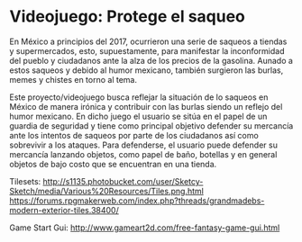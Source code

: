# Videojuego: Protege el saqueo

En México a principios del 2017, ocurrieron una serie de saqueos a tiendas y supermercados, esto, supuestamente, para manifestar la inconformidad del pueblo y ciudadanos ante la alza de los precios de la gasolina. Aunado a estos saqueos y debido al humor mexicano, también surgieron las burlas, memes y chistes en torno al tema.

Este proyecto/videojuego busca reflejar la situación de lo saqueos en México de manera irónica y contribuir con las burlas siendo un reflejo del humor mexicano. En dicho juego el usuario se sitúa en el papel de un guardia de seguridad y tiene como principal objetivo defender su mercancía ante los intentos de saqueos por parte de los ciudadanos así como sobrevivir a los ataques. Para defenderse, el usuario puede defender su mercancía lanzando objetos, como papel de baño, botellas y en general objetos de bajo costo que se encuentran en una tienda.

Tilesets:
http://s1135.photobucket.com/user/Sketcy-Sketch/media/Various%20Resources/Tiles.png.html          https://forums.rpgmakerweb.com/index.php?threads/grandmadebs-modern-exterior-tiles.38400/
          
Game Start Gui: 
http://www.gameart2d.com/free-fantasy-game-gui.html
